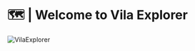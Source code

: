 # 🗺️ | Welcome to Vila Explorer
![VilaExplorer](https://github.com/christian1dam/vilaexplorer/blob/feature/signIn/assets/images/VilaExplorer.png)
